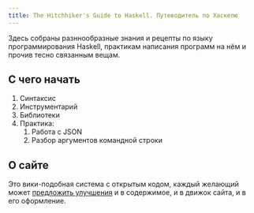 ```yaml
---
title: The Hitchhiker's Guide to Haskell. Путеводитель по Хаскелю
---
```


Здесь собраны разннообразные знания и рецепты по языку программирования Haskell,
практикам написания программ на нём и прочив тесно связанным вещам.

## С чего начать

1.  Синтаксис
1.  Инструментарий
1.  Библиотеки
1.  Практика:
    1.  Работа с JSON
    1.  Разбор аргументов командной строки

## О сайте

Это вики-подобная система с открытым кодом, каждый желающий может
[предложить улучшения](https://github.com/cblp/haskell-guide) и в содержимое,
и в движок сайта, и в его оформление.

